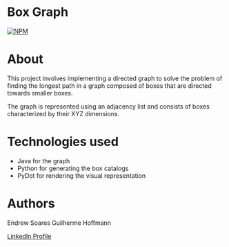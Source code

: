 # Box Graph
[![NPM](https://img.shields.io/npm/l/react)](https://github.com/hoffmann-g/t2-alest2/blob/main/LICENSE)

# About

This project involves implementing a directed graph to solve the problem of finding the longest path in a graph composed of boxes that are directed towards smaller boxes.

The graph is represented using an adjacency list and consists of boxes characterized by their XYZ dimensions.

# Technologies used
- Java for the graph
- Python for generating the box catalogs
- PyDot for rendering the visual representation

# Authors

Endrew Soares
Guilherme Hoffmann

[LinkedIn Profile](https://www.linkedin.com/in/hoffmann-g/)
